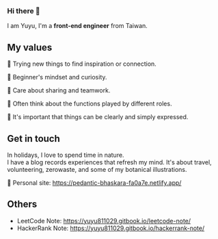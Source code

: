 ### Hi there 👋
I am Yuyu, I'm a **front-end engineer** from Taiwan.

## My values
  🎊 Trying new things to find inspiration or connection.
  
  🙈 Beginner's mindset and curiosity.
  
  👯 Care about sharing and teamwork.
  
  👀 Often think about the functions played by different roles.
  
  🎯 It's important that things can be clearly and simply expressed.
  
## Get in touch
  In holidays, I love to spend time in nature.\
  I have a blog records experiences that refresh my mind. It's about travel, volunteering, zerowaste, and some of my botanical illustrations.
  
  🌱 Personal site: https://pedantic-bhaskara-fa0a7e.netlify.app/

## Others
  - LeetCode Note: https://yuyu811029.gitbook.io/leetcode-note/
  - HackerRank Note: https://yuyu811029.gitbook.io/hackerrank-note/

<!--
**yuyuchi/yuyuchi** is a ✨ _special_ ✨ repository because its `README.md` (this file) appears on your GitHub profile.

Here are some ideas to get you started:

- 🔭 I’m currently working on ...
- 🌱 I’m currently learning ...
- 👯 I’m looking to collaborate on ...
- 🤔 I’m looking for help with ...
- 💬 Ask me about ...
- 📫 How to reach me: ...
- 😄 Pronouns: ...
- ⚡ Fun fact: ...
-->
